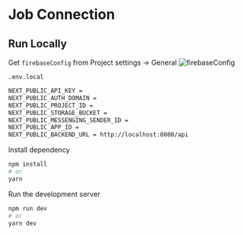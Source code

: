 # Job Connection

## Run Locally

Get `firebaseConfig` from Project settings -> General
![firebaseConfig](https://i.imgur.com/BXJiLGV.png)

`.env.local`

```bash
NEXT_PUBLIC_API_KEY =
NEXT_PUBLIC_AUTH_DOMAIN =
NEXT_PUBLIC_PROJECT_ID =
NEXT_PUBLIC_STORAGE_BUCKET =
NEXT_PUBLIC_MESSENGING_SENDER_ID =
NEXT_PUBLIC_APP_ID =
NEXT_PUBLIC_BACKEND_URL = http://localhost:8080/api
```

Install dependency

```bash
npm install
# or
yarn
```

Run the development server

```bash
npm run dev
# or
yarn dev
```
